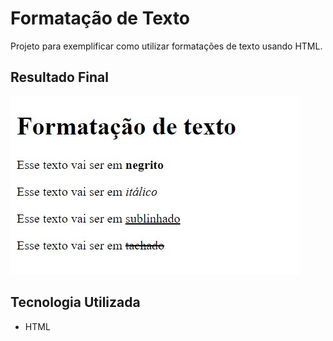 # Formatação de Texto
Projeto para exemplificar como utilizar formatações de texto usando HTML.

## Resultado Final

[<img src="./resultado.jpg" alt="formatações de texto usando HTML">](https://priscila199.github.io/formatacao-de-texto/)

## Tecnologia Utilizada
- HTML
